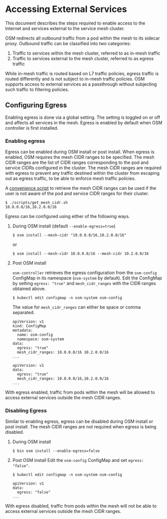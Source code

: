 # Accessing External Services

This document describes the steps required to enable access to the Internet and services external to the service mesh cluster.

OSM redirects all outbound traffic from a pod within the mesh to its sidecar proxy. Outbound traffic can be classified into two categories:

1. Traffic to services within the mesh cluster, referred to as in-mesh traffic
2. Traffic to services external to the mesh cluster, referred to as egress traffic

While in-mesh traffic is routed based on L7 traffic policies, egress traffic is routed differently and is not subject to in-mesh traffic policies. OSM supports access to external services as a passthrough without subjecting such traffic to filtering policies.


## Configuring Egress

Enabling egress is done via a global setting. The setting is toggled on or off and affects all services in the mesh. Egress is enabled by default when OSM controller is first installed.

### Enabling egress
Egress can be enabled during OSM install or post install. When egress is enabled, OSM requires the mesh CIDR ranges to be specified. The mesh CIDR ranges are the list of CIDR ranges corresponding to the pod and service CIDRs configured in the cluster. The mesh CIDR ranges are required with egress to prevent any traffic destined within the cluster from escaping out as egress traffic, to be able to enforce mesh traffic policies.

A [convenience script][1] to retrieve the mesh CIDR ranges can be used if the user is not aware of the pod and service CIDR ranges for their cluster.
```console
$ ./scripts/get_mesh_cidr.sh
10.0.0.0/16,10.2.0.0/16
```

Egress can be configured using either of the following ways.
1. During OSM install (default `--enable-egress=true`)
	```console
	$ osm install --mesh-cidr "10.0.0.0/16,10.2.0.0/16"
	```
	or
	```console
	$ osm install --mesh-cidr 10.0.0.0/16 --mesh-cidr 10.2.0.0/16
	```

2. Post OSM install

	`osm-controller` retrieves the egress configuration from the `osm-config` ConfigMap in its namespace (`osm-system` by default). Edit the ConfigMap by setting `egress: "true"` and `mesh_cidr_ranges` with the CIDR ranges obtained above.
	```console
	$ kubectl edit configmap -n osm-system osm-config
	```
	The value for `mesh_cidr_ranges` can either be space or comma separated.
	```console
	apiVersion: v1
	kind: ConfigMap
	metadata:
	  name: osm-config
	  namespace: osm-system
	data:
	  egress: "true"
	  mesh_cidr_ranges: 10.0.0.0/16 10.2.0.0/16
	...
	```
	```console
	apiVersion: v1
	data:
	  egress: "true"
	  mesh_cidr_ranges: 10.0.0.0/16,10.2.0.0/16
	...
	```

With egress enabled, traffic from pods within the mesh will be allowed to access external services outside the mesh CIDR ranges.

### Disabling Egress

Similar to enabling egress, egress can be disabled during OSM install or post install. The mesh CIDR ranges are not required when egress is being disabled.

1. During OSM install
	```console
	$ bin osm install --enable-egress=false
	```

2. Post OSM install
	Edit the `osm-config` ConfigMap and set `egress: "false"`.
	```console
	$ kubectl edit configmap -n osm-system osm-config
	```
	```console
	apiVersion: v1
	data:
	  egress: "false"
	...
	```

With egress disabled, traffic from pods within the mesh will not be able to access external services outside the mesh CIDR ranges.

[1]: https://github.com/openservicemesh/osm/blob/main/scripts/get_mesh_cidr.sh
